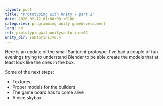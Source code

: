 ```yaml
---
layout: post
title: "Prototyping with Unity - part 2"
date: 2020-02-12 01:00:00 +0100
categories: programming unity gamedevelopment
lang: en
ref: prototypingwithunitysantoriniv02
unity_dir: santorini/v0.4
---
```

Here is an update of the small Santorini-protoype. I've had a couple of fun evenings trying to understand Blender to be able create the models that at least look like the ones in the box.

Some of the next steps:
+ Textures
+ Proper models for the builders
+ The game board has to come alive
+ A nice skybox
